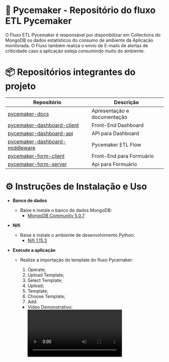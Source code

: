 #  🐍 Pycemaker - Repositório do fluxo ETL Pycemaker

O Fluxo ETL Pycemaker é responsável por disponibilizar em Collections do MongoDB os dados estatísticos do consumo de ambiente da Aplicação monitorada.
O Fluxo também realiza o envio de E-mails de alertas de criticidade caso a aplicação esteja consumindo muito do ambiente.

# 📦 Repositórios integrantes do projeto

| Repositório                                                                                   | Descrição                   |
| --------------------------------------------------------------------------------------------- | --------------------------- |
| [pycemaker-docs](https://github.com/pycemaker/pycemaker-docs)                                 | Apresentação e documentação |
| [pycemaker-dashboard-client](https://github.com/pycemaker/pycemaker-dashboard-client)         | Front-End Dashboard         |
| [pycemaker-dashboard-api](https://github.com/pycemaker/pycemaker-dashboard-api)               | API para Dashboard          |
| [pycemaker-dashboard-middleware](https://github.com/pycemaker/pycemaker-etl-flow)             | Pycemaker ETL Flow          |
| [pycemaker-form-client](https://github.com/pycemaker/pycemaker-form-client)                   | Front-End para Formuário    |
| [pycemaker-form-server](https://github.com/pycemaker/pycemaker-form-server)                   | Api para Formuário          |


# ⚙️ Instruções de Instalação e Uso

* **Banco de dados**
    * Baixe e instale o banco de dados MongoDB:
        * [MongoDB Community 5.0.7]("https://www.mongodb.com/try/download/community")
* **Nifi**
    * Baixe e instale o ambiente de desenvolvimento Python:
        * [Nifi 1.15.3]("https://nifi.apache.org/download.html")

* **Execute a aplicação**
    * Realize a importação do template do fluxo Pycemaker:
        1. Operate;
        2. Upload Template;
        3. Select Template;
        4. Upload;
        5. Template;
        6. Choose Template;
        7. Add. 

        * Video Demonstrativo:
        ![import_flow](./img/import_template.mp4)
